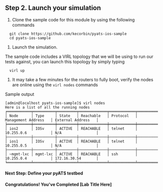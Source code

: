 ## Step 2. Launch your simulation


1. Clone the sample code for this module by using the following commands
  ```
    git clone https://github.com/kecorbin/pyats-ios-sample
    cd pyats-ios-sample
  ```

1. Launch the simulation.

  The sample code includes a VIRL topology that we will be using to run our tests against, you can launch this topology by simply typing

  ```
    virl up
  ```

1. It may take a few minutes for the routers to fully boot, verify the nodes are online using the `virl nodes` commands

  Sample output
  ```
  [admin@localhost pyats-ios-sample]$ virl nodes
  Here is a list of all the running nodes
  ╒═══════════╤══════════╤═════════╤═════════════╤════════════╤══════════════════════╤════════════════════╕
  │ Node      │ Type     │ State   │ Reachable   │ Protocol   │ Management Address   │ External Address   │
  ╞═══════════╪══════════╪═════════╪═════════════╪════════════╪══════════════════════╪════════════════════╡
  │ ios2      │ IOSv     │ ACTIVE  │ REACHABLE   │ telnet     │ 10.255.0.6           │ N/A                │
  ├───────────┼──────────┼─────────┼─────────────┼────────────┼──────────────────────┼────────────────────┤
  │ ios1      │ IOSv     │ ACTIVE  │ REACHABLE   │ telnet     │ 10.255.0.5           │ N/A                │
  ├───────────┼──────────┼─────────┼─────────────┼────────────┼──────────────────────┼────────────────────┤
  │ ~mgmt-lxc │ mgmt-lxc │ ACTIVE  │ REACHABLE   │ ssh        │ 10.255.0.4           │ 172.16.30.54       │
  ╘═══════════╧══════════╧═════════╧═════════════╧════════════╧══════════════════════╧════════════════════╛
  ```


#### Next Step: Define your pyATS testbed
#### Congratulations! You've Completed [Lab Title Here]
